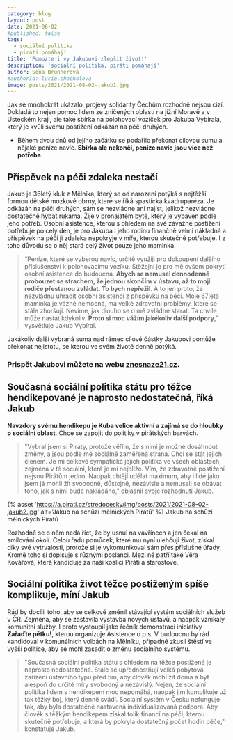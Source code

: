 ```yaml
---
category: blog
layout: post
date: 2021-08-02
#published: false
tags: 
  - sociální politika
  - piráti pomáhají
title: 'Pomozte i vy Jakubovi zlepšit život!'
description: 'sociální politika, piráti pomáhají'
author: Soňa Brunnerová
#authorId: lucie.chocholova
image: posts/2021/2021-08-02-jakub1.jpg
---
```


Jak se mnohokrát ukázalo, projevy solidarity Čechům rozhodně nejsou cizí. Dokládá to nejen pomoc lidem ze zničených oblastí na jižní Moravě a v Ústeckém kraji, ale také sbírka na polohovací vozíček pro Jakuba Vybírala, který je kvůli svému postižení odkázán na péči druhých. 

* Během dvou dnů od jejího začátku se podařilo překonat cílovou sumu a nějaké peníze navíc. **Sbírka ale nekončí, peníze navíc jsou více než potřeba**. 

## Příspěvek na péči zdaleka nestačí

Jakub je 36letý kluk z Mělníka, který se od narození potýká s nejtěžší formou dětské mozkové obrny, které se říká spastická kvadruparéza. Je odkázán na péči druhých, sám se nezvládne ani najíst, jelikož nezvládne dostatečně hýbat rukama. Žije v pronajatém bytě, který je vybaven podle jeho potřeb. Osobní asistence, kterou s ohledem na své závažné postižení potřebuje po celý den, je pro Jakuba i jeho rodinu finančně velmi nákladná a příspěvek na péči ji zdaleka nepokryje v míře, kterou skutečně potřebuje. I z toho důvodu se o něj stará celý život pouze jeho maminka.

> “Peníze, které se vyberou navíc, určitě využiji pro dokoupení dalšího příslušenství k polohovacímu vozíku. Stěžejní je pro mě ovšem pokrytí osobní asistence do budoucna. **Abych se nemusel dennodenně probouzet se strachem, že jednou skončím v ústavu, až to moji rodiče přestanou zvládat. To bych nepřežil**. A to jen proto, že nezvládnu uhradit osobní asistenci z příspěvku na péči. Moje 67letá maminka je vážně nemocná, má velké zdravotní problémy, které se stále zhoršují. Nevíme, jak dlouho se o mě zvládne starat. Ta chvíle může nastat kdykoliv. **Proto si moc vážím jakékoliv další podpory**,” vysvětluje Jakub Vybíral.

Jakákoliv další vybraná suma nad rámec cílové částky Jakubovi pomůže překonat nejistotu, se kterou ve svém životě denně potýká.

### Prispět Jakubovi můžete na webu [znesnaze21.cz](https://www.znesnaze21.cz/sbirka/polohovaci-vozik-pro-jakuba-z-melnika).

## Současná sociální politika státu pro těžce hendikepované je naprosto nedostatečná, říká Jakub

**Navzdory svému hendikepu je Kuba velice aktivní a zajímá se do hloubky o sociální oblast**. Chce se zapojit do politiky v pirátských barvách. 

> "Vybral jsem si Piráty, protože věřím, že s nimi je možné dosáhnout změny, a jsou podle mě sociálně zaměřená strana. Chci se stát jejich členem. Je mi celkově sympatická jejich politika ve všech oblastech, zejména v té sociální, která je mi nejblíže. Vím, že zdravotně postižení nejsou Pirátům jedno. Naopak chtějí udělat maximum, aby i lidé jako jsem já mohli žít svobodně, důstojně, nezávisle a nemuseli se obávat toho, jak s nimi bude nakládáno," objasnil svoje rozhodnutí Jakub.

{% asset 'https://a.pirati.cz/stredocesky/img/posts/2021/2021-08-02-jakub2.jpg' alt='Jakub na schůzi mělnických Pirátů' %}
Jakub na schůzi mělnických Pirátů

Rozhodně se o něm nedá říct, že by usnul na vavřínech a jen čekal na smilování okolí. Celou řadu pomůcek, které mu nyní ulehčují život, získal díky své vytrvalosti, protože si je vykomunikoval sám přes příslušné úřady. Kromě toho si dopisuje s různými poslanci. Mezi ně patří také Věra Kovářová, která kandiduje za naši koalici Piráti a starostové. 

## Sociální politika život těžce postiženým spíše komplikuje, míní Jakub

Rád by docílil toho, aby se celkově změnil stávající systém sociálních služeb v ČR. Zejména, aby se zastavila výstavba nových ústavů, a naopak vznikaly komunitní služby. I proto vystoupil jako řečník demonstraci iniciativy **Zařaďte pětku!**, kterou organizuje Asistence o.p.s. V budoucnu by rád kandidoval v komunálních volbách na Mělníku, případně zkusil štěstí ve vyšší politice, aby se mohl zasadit o změnu sociálního systému.

> "Současná sociální politika státu s ohledem na těžce postižené je naprosto nedostatečná. Stále se upřednostňují velká pobytová zařízení ústavního typu před tím, aby člověk mohl žít doma a být alespoň do určité míry svobodný a nezávislý. Nejen, že sociální politika lidem s hendikepem moc nepomáhá, naopak jim komplikuje už tak těžký boj, který denně svádí. Sociální systém v Česku nefunguje tak, aby byla dostatečně nastavená individualizovaná podpora. Aby člověk s těžkým hendikepem získal tolik financí na péči, kterou skutečně potřebuje, a která by pokryla dostatečný počet hodin péče," konstatuje Jakub.



